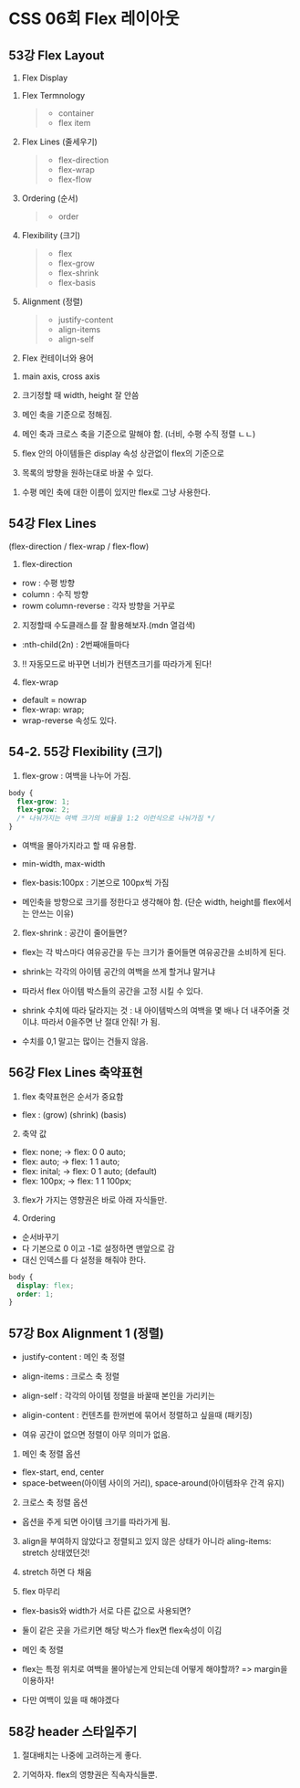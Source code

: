 # CSS 06회 Flex 레이아웃

## 53강 Flex Layout

1. Flex Display

1) Flex Termnology

   > - container
   > - flex item

2) Flex Lines (줄세우기)

   > - flex-direction
   > - flex-wrap
   > - flex-flow

3) Ordering (순서)

   > - order

4) Flexibility (크기)

   > - flex
   > - flex-grow
   > - flex-shrink
   > - flex-basis

5) Alignment (정렬)
   > - justify-content
   > - align-items
   > - align-self

2. Flex 컨테이너와 용어

1) main axis, cross axis

2) 크기정할 때 width, height 잘 안씀

3) 메인 축을 기준으로 정해짐.

4) 메인 축과 크로스 축을 기준으로 말해야 함. (너비, 수평 수직 정렬 ㄴㄴ)

5) flex 안의 아이템들은 display 속성 상관없이 flex의 기준으로

3. 목록의 방향을 원하는대로 바꿀 수 있다.

1) 수평 메인 축에 대한 이름이 있지만 flex로 그냥 사용한다.

## 54강 Flex Lines

(flex-direction / flex-wrap / flex-flow)

1. flex-direction

- row : 수평 방향
- column : 수직 방향
- rowm column-reverse : 각자 방향을 거꾸로

2. 지정할때 수도클래스를 잘 활용해보자.(mdn 열검색)

- :nth-child(2n) : 2번째애들마다

3. !! 자동모드로 바꾸면 너비가 컨텐츠크기를 따라가게 된다!

4. flex-wrap

- default = nowrap
- flex-wrap: wrap;
- wrap-reverse 속성도 있다.

## 54-2. 55강 Flexibility (크기)

1. flex-grow : 여백을 나누어 가짐.

```css
body {
  flex-grow: 1;
  flex-grow: 2;
  /* 나눠가지는 여백 크기의 비율을 1:2 이런식으로 나눠가짐 */
}
```

- 여백을 몰아가지라고 할 때 유용함.
- min-width, max-width

- flex-basis:100px : 기본으로 100px씩 가짐

- 메인축을 방향으로 크기를 정한다고 생각해야 함. (단순 width, height를 flex에서는 안쓰는 이유)

2. flex-shrink : 공간이 줄어들면?

- flex는 각 박스마다 여유공간을 두는 크기가 줄어들면 여유공간을 소비하게 된다.

- shrink는 각각의 아이템 공간의 여백을 쓰게 할거냐 말거냐

- 따라서 flex 아이템 박스들의 공간을 고정 시킬 수 있다.

- shrink 수치에 따라 달라지는 것 : 내 아이템박스의 여백을 몇 배나 더 내주어줄 것이냐. 따라서 0을주면 난 절대 안줘! 가 됨.

- 수치를 0,1 말고는 많이는 건들지 않음.

## 56강 Flex Lines 축약표현

1. flex 축약표현은 순서가 중요함

- flex : (grow) (shrink) (basis)

2. 축약 값

- flex: none; -> flex: 0 0 auto;
- flex: auto; -> flex: 1 1 auto;
- flex: inital; -> flex: 0 1 auto; (default)
- flex: 100px; -> flex: 1 1 100px;

3. flex가 가지는 영향권은 바로 아래 자식들만.

4. Ordering

- 순서바꾸기
- 다 기본으로 0 이고 -1로 설정하면 맨앞으로 감
- 대신 인덱스를 다 설정을 해줘야 한다.

```css
body {
  display: flex;
  order: 1;
}
```

## 57강 Box Alignment 1 (정렬)

- justify-content : 메인 축 정렬
- align-items : 크로스 축 정렬
- align-self : 각각의 아이템 정렬을 바꿀때 본인을 가리키는
- aligin-content : 컨텐츠를 한꺼번에 묶어서 정렬하고 싶을때 (패키징)

- 여유 공간이 없으면 정렬이 아무 의미가 없음.

1. 메인 축 정렬 옵션

- flex-start, end, center
- space-between(아이템 사이의 거리), space-around(아이템좌우 간격 유지)

2. 크로스 축 정렬 옵션

- 옵션을 주게 되면 아이템 크기를 따라가게 됨.

3. align을 부여하지 않았다고 정렬되고 있지 않은 상태가 아니라 aling-items: stretch 상태였던것!

4. stretch 하면 다 채움

5. flex 마무리

- flex-basis와 width가 서로 다른 값으로 사용되면?
- 둘이 같은 곳을 가르키면 해당 박스가 flex면 flex속성이 이김

- 메인 축 정렬
- flex는 특정 위치로 여백을 몰아넣는게 안되는데 어떻게 해야할까? => margin을 이용하자!
- 다만 여백이 있을 때 해야겠다

## 58강 header 스타일주기

1. 절대배치는 나중에 고려하는게 좋다.

2. 기억하자. flex의 영향권은 직속자식들뿐.
